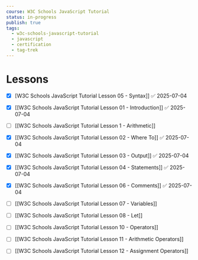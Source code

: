 ```yaml
---
course: W3C Schools JavaScript Tutorial
status: in-progress
publish: true
tags:
  - w3c-schools-javascript-tutorial
  - javascript
  - certification
  - tag-trek
---
```


# Lessons

- [x] [W3C Schools JavaScript Tutorial Lesson 05 - Syntax]] ✅ 2025-07-04






- [x] [[W3C Schools JavaScript Tutorial Lesson 01 - Introduction]] ✅ 2025-07-04
- [ ] [[W3C Schools JavaScript Tutorial Lesson 1 - Arithmetic]]
- [x] [[W3C Schools JavaScript Tutorial Lesson 02 - Where To]] ✅ 2025-07-04
- [x] [[W3C Schools JavaScript Tutorial Lesson 03 - Output]] ✅ 2025-07-04
- [x] [[W3C Schools JavaScript Tutorial Lesson 04 - Statements]] ✅ 2025-07-04
- [x] [[W3C Schools JavaScript Tutorial Lesson 06 - Comments]] ✅ 2025-07-04
- [ ] [[W3C Schools JavaScript Tutorial Lesson 07 - Variables]]
- [ ] [[W3C Schools JavaScript Tutorial Lesson 08 - Let]]
- [ ] [[W3C Schools JavaScript Tutorial Lesson 10 - Operators]]
- [ ] [[W3C Schools JavaScript Tutorial Lesson 11 - Arithmetic Operators]]
- [ ] [[W3C Schools JavaScript Tutorial Lesson 12 - Assignment Operators]]
